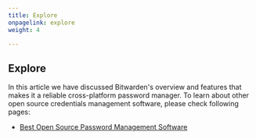 ```yaml
---
title: Explore
onpagelink: explore
weight: 4

---
```


Explore
-------

In this article we have discussed Bitwarden's overview and features that makes it a reliable cross-platform password manager. To learn about other open source credentials management software, please check following pages:

- [Best Open Source Password Management Software](https://products.containerize.com/password-management)
 